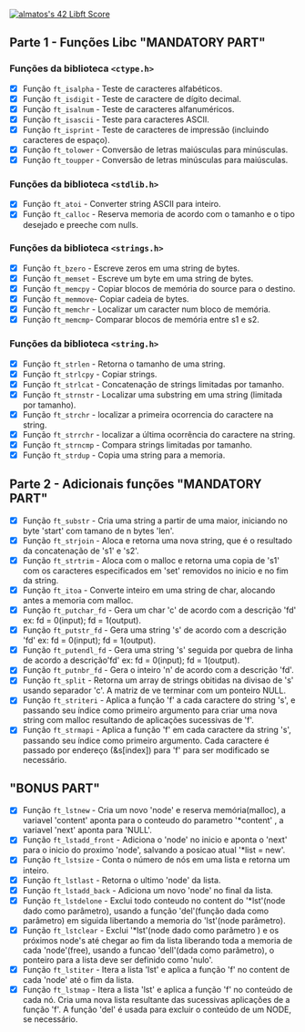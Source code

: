 [![almatos's 42 Libft Score](https://badge42.vercel.app/api/v2/cla88p9vf00110fmd8v1byjg9/project/2849382)](https://github.com/JaeSeoKim/badge42)
## Parte 1 - Funções Libc "MANDATORY PART"

### Funções da biblioteca `<ctype.h>`
- [x] Função `ft_isalpha` - Teste de caracteres alfabéticos. 
- [x] Função `ft_isdigit` - Teste de caractere de dígito decimal. 
- [x] Função `ft_isalnum` - Teste de caracteres alfanuméricos. 
- [x] Função `ft_isascii` - Teste para caracteres ASCII. 
- [x] Função `ft_isprint` - Teste de caracteres de impressão (incluindo caracteres de espaço). 
- [x] Função `ft_tolower` - Conversão de letras maiúsculas para minúsculas. 
- [x] Função `ft_toupper` - Conversão de letras minúsculas para maiúsculas. 

### Funções da biblioteca `<stdlib.h>`
- [x] Função `ft_atoi` - Converter string ASCII para inteiro. 
- [x] Função `ft_calloc` - Reserva memoria de acordo com o tamanho e o tipo desejado e preeche com nulls.

### Funções da biblioteca `<strings.h>`
- [x] Função `ft_bzero` - Escreve zeros em uma string de bytes. 
- [x] Função `ft_memset` - Escreve um byte em uma string de bytes. 
- [x] Função `ft_memcpy` - Copiar blocos de memória do source para o destino. 
- [x] Função `ft_memmove`- Copiar cadeia de bytes. 
- [x] Função `ft_memchr` - Localizar um caracter num bloco de memória.
- [x] Função `ft_memcmp`- Comparar blocos de memória entre s1 e s2. 

### Funções da biblioteca `<string.h>`
- [x] Função `ft_strlen` - Retorna o tamanho de uma string. 
- [x] Função `ft_strlcpy` - Copiar strings. 
- [x] Função `ft_strlcat` - Concatenação de strings limitadas por tamanho. 
- [x] Função `ft_strnstr` - Localizar uma substring em uma string (limitada por tamanho).
- [x] Função `ft_strchr` - localizar a primeira ocorrencia do caractere na string.
- [x] Função `ft_strrchr` - localizar a última ocorrência  do caractere na string.
- [x] Função `ft_strncmp` - Compara strings limitadas por tamanho.
- [x] Função `ft_strdup` - Copia uma string para a memoria.

## Parte 2 - Adicionais funções "MANDATORY PART"
- [x] Função `ft_substr` - Cria uma string a partir de uma maior, iniciando no byte 'start' com tamano de n bytes 'len'.
- [x] Função `ft_strjoin` - Aloca e retorna uma nova string, que é o resultado da concatenação de 's1' e 's2'.
- [x] Função `ft_strtrim` - Aloca com o malloc e retorna uma copia de 's1' com os caracteres especificados em 'set' removidos no inicio e no fim da string.
- [x] Função `ft_itoa` -  Converte inteiro em uma string de char, alocando antes a memoria com malloc.
- [x] Função `ft_putchar_fd` - Gera um char 'c' de acordo com a descrição 'fd' ex: fd = 0(input); fd = 1(output).
- [x] Função `ft_putstr_fd` - Gera uma string 's' de acordo com a descrição 'fd' ex: fd = 0(input); fd = 1(output).
- [x] Função `ft_putendl_fd` - Gera uma string 's' seguida por quebra de linha de acordo a descrição'fd' ex: fd = 0(input); fd = 1(output).
- [x] Função `ft_putnbr_fd` - Gera o inteiro 'n' de acordo com a descrição 'fd'.
- [x] Função `ft_split` - Retorna um array de strings obitidas na divisao de 's' usando separador 'c'. A matriz de ve terminar com um ponteiro NULL.
- [x] Função `ft_striteri` - Aplica a função 'f' a cada caractere do string 's', e passando seu índice como primeiro argumento
para criar uma nova string com malloc resultando de aplicações sucessivas de 'f'.
- [x] Função `ft_strmapi` -  Aplica a função 'f' em cada caractere da string 's', passando seu índice como primeiro argumento. Cada caractere é passado por
endereço (&s[index]) para 'f' para ser modificado se necessário.

## "BONUS PART"
- [x] Função `ft_lstnew` - Cria um novo 'node' e reserva memória(malloc), a variavel 'content' aponta para o conteudo do parametro '*content' , a variavel 'next' aponta para 'NULL'.
- [x] Função `ft_lstadd_front` - Adiciona o 'node' no inicio e aponta o 'next' para o inicio do proximo 'node', salvando a posicao atual '*list = new'.
- [x] Função `ft_lstsize` - Conta o número de nós em uma lista e retorna um inteiro.
- [x] Função `ft_lstlast` - Retorna o ultimo 'node' da lista.
- [x] Função `ft_lstadd_back` - Adiciona um novo 'node' no final da lista.
- [x] Função `ft_lstdelone` -  Exclui todo conteudo no content do '*lst'(node dado como parâmetro), usando a função 'del'(função dada como parâmetro) em siguida libertando a memoria do 'lst'(node parâmetro).
- [x] Função `ft_lstclear` - Exclui '*lst'(node dado como parâmetro ) e os próximos node's até chegar ao fim da lista liberando toda a memoria de cada 'node'(free), usando a funcao  'dell'(dada como parâmetro), o ponteiro para a lista deve ser definido como 'nulo'.
- [x] Função `ft_lstiter` - Itera a lista 'lst' e aplica a função 'f' no content de cada 'node' até o fim da lista.  
- [x] Função `ft_lstmap` - Itera a lista 'lst' e aplica a função 'f' no conteúdo de cada nó. Cria uma nova lista resultante das sucessivas aplicações de a função 'f'. A função 'del' é usada para excluir o conteúdo de um NODE, se necessário.
